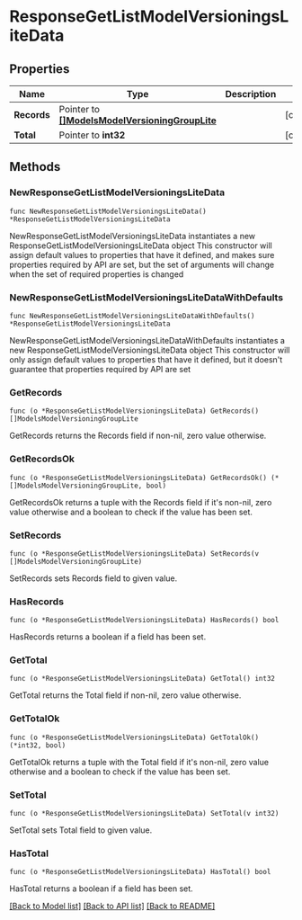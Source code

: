 # ResponseGetListModelVersioningsLiteData

## Properties

Name | Type | Description | Notes
------------ | ------------- | ------------- | -------------
**Records** | Pointer to [**[]ModelsModelVersioningGroupLite**](ModelsModelVersioningGroupLite.md) |  | [optional] 
**Total** | Pointer to **int32** |  | [optional] 

## Methods

### NewResponseGetListModelVersioningsLiteData

`func NewResponseGetListModelVersioningsLiteData() *ResponseGetListModelVersioningsLiteData`

NewResponseGetListModelVersioningsLiteData instantiates a new ResponseGetListModelVersioningsLiteData object
This constructor will assign default values to properties that have it defined,
and makes sure properties required by API are set, but the set of arguments
will change when the set of required properties is changed

### NewResponseGetListModelVersioningsLiteDataWithDefaults

`func NewResponseGetListModelVersioningsLiteDataWithDefaults() *ResponseGetListModelVersioningsLiteData`

NewResponseGetListModelVersioningsLiteDataWithDefaults instantiates a new ResponseGetListModelVersioningsLiteData object
This constructor will only assign default values to properties that have it defined,
but it doesn't guarantee that properties required by API are set

### GetRecords

`func (o *ResponseGetListModelVersioningsLiteData) GetRecords() []ModelsModelVersioningGroupLite`

GetRecords returns the Records field if non-nil, zero value otherwise.

### GetRecordsOk

`func (o *ResponseGetListModelVersioningsLiteData) GetRecordsOk() (*[]ModelsModelVersioningGroupLite, bool)`

GetRecordsOk returns a tuple with the Records field if it's non-nil, zero value otherwise
and a boolean to check if the value has been set.

### SetRecords

`func (o *ResponseGetListModelVersioningsLiteData) SetRecords(v []ModelsModelVersioningGroupLite)`

SetRecords sets Records field to given value.

### HasRecords

`func (o *ResponseGetListModelVersioningsLiteData) HasRecords() bool`

HasRecords returns a boolean if a field has been set.

### GetTotal

`func (o *ResponseGetListModelVersioningsLiteData) GetTotal() int32`

GetTotal returns the Total field if non-nil, zero value otherwise.

### GetTotalOk

`func (o *ResponseGetListModelVersioningsLiteData) GetTotalOk() (*int32, bool)`

GetTotalOk returns a tuple with the Total field if it's non-nil, zero value otherwise
and a boolean to check if the value has been set.

### SetTotal

`func (o *ResponseGetListModelVersioningsLiteData) SetTotal(v int32)`

SetTotal sets Total field to given value.

### HasTotal

`func (o *ResponseGetListModelVersioningsLiteData) HasTotal() bool`

HasTotal returns a boolean if a field has been set.


[[Back to Model list]](../README.md#documentation-for-models) [[Back to API list]](../README.md#documentation-for-api-endpoints) [[Back to README]](../README.md)


